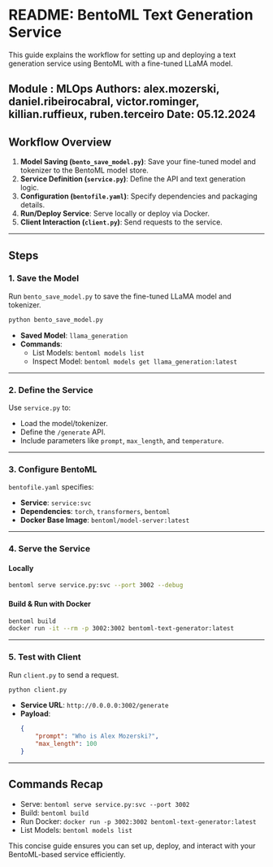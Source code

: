 # README: BentoML Text Generation Service

This guide explains the workflow for setting up and deploying a text generation service using BentoML with a fine-tuned LLaMA model.

Module : MLOps
Authors: alex.mozerski, daniel.ribeirocabral, victor.rominger, killian.ruffieux, ruben.terceiro
Date: 05.12.2024
---

## **Workflow Overview**
1. **Model Saving (`bento_save_model.py`)**: Save your fine-tuned model and tokenizer to the BentoML model store.
2. **Service Definition (`service.py`)**: Define the API and text generation logic.
3. **Configuration (`bentofile.yaml`)**: Specify dependencies and packaging details.
4. **Run/Deploy Service**: Serve locally or deploy via Docker.
5. **Client Interaction (`client.py`)**: Send requests to the service.

---

## **Steps**

### 1. Save the Model
Run `bento_save_model.py` to save the fine-tuned LLaMA model and tokenizer.

```bash
python bento_save_model.py
```

- **Saved Model**: `llama_generation`
- **Commands**:
  - List Models: `bentoml models list`
  - Inspect Model: `bentoml models get llama_generation:latest`

---

### 2. Define the Service
Use `service.py` to:
- Load the model/tokenizer.
- Define the `/generate` API.
- Include parameters like `prompt`, `max_length`, and `temperature`.

---

### 3. Configure BentoML
`bentofile.yaml` specifies:
- **Service**: `service:svc`
- **Dependencies**: `torch`, `transformers`, `bentoml`
- **Docker Base Image**: `bentoml/model-server:latest`

---

### 4. Serve the Service
#### Locally
```bash
bentoml serve service.py:svc --port 3002 --debug
```

#### Build & Run with Docker
```bash
bentoml build
docker run -it --rm -p 3002:3002 bentoml-text-generator:latest
```

---

### 5. Test with Client
Run `client.py` to send a request.

```bash
python client.py
```

- **Service URL**: `http://0.0.0.0:3002/generate`
- **Payload**:
  ```json
  {
      "prompt": "Who is Alex Mozerski?",
      "max_length": 100
  }
  ```

---

## **Commands Recap**
- Serve: `bentoml serve service.py:svc --port 3002`
- Build: `bentoml build`
- Run Docker: `docker run -p 3002:3002 bentoml-text-generator:latest`
- List Models: `bentoml models list`

This concise guide ensures you can set up, deploy, and interact with your BentoML-based service efficiently.